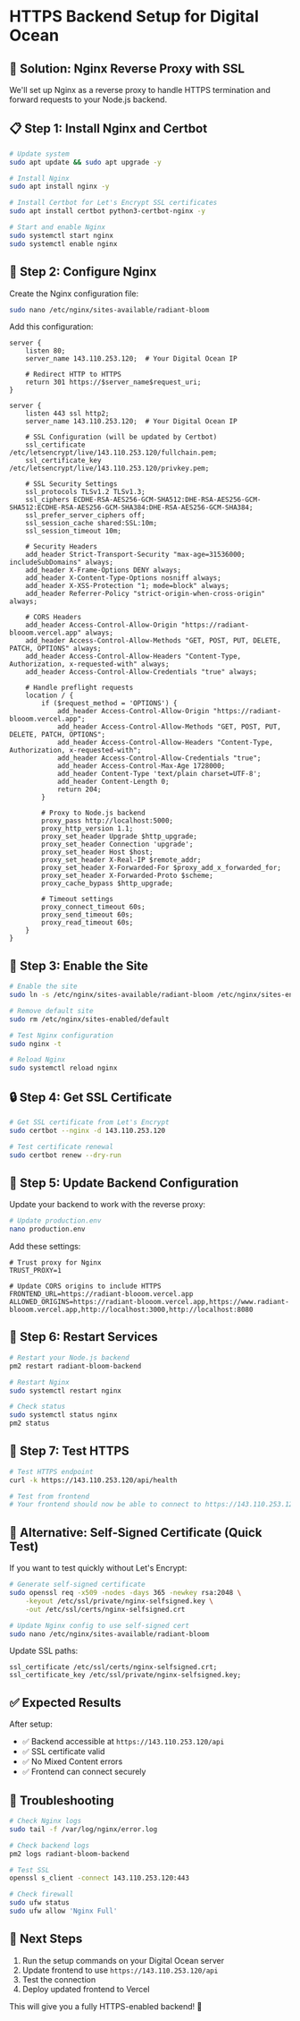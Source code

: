 # HTTPS Backend Setup for Digital Ocean

## 🎯 **Solution: Nginx Reverse Proxy with SSL**

We'll set up Nginx as a reverse proxy to handle HTTPS termination and forward requests to your Node.js backend.

## 📋 **Step 1: Install Nginx and Certbot**

```bash
# Update system
sudo apt update && sudo apt upgrade -y

# Install Nginx
sudo apt install nginx -y

# Install Certbot for Let's Encrypt SSL certificates
sudo apt install certbot python3-certbot-nginx -y

# Start and enable Nginx
sudo systemctl start nginx
sudo systemctl enable nginx
```

## 🔧 **Step 2: Configure Nginx**

Create the Nginx configuration file:

```bash
sudo nano /etc/nginx/sites-available/radiant-bloom
```

Add this configuration:

```nginx
server {
    listen 80;
    server_name 143.110.253.120;  # Your Digital Ocean IP
    
    # Redirect HTTP to HTTPS
    return 301 https://$server_name$request_uri;
}

server {
    listen 443 ssl http2;
    server_name 143.110.253.120;  # Your Digital Ocean IP
    
    # SSL Configuration (will be updated by Certbot)
    ssl_certificate /etc/letsencrypt/live/143.110.253.120/fullchain.pem;
    ssl_certificate_key /etc/letsencrypt/live/143.110.253.120/privkey.pem;
    
    # SSL Security Settings
    ssl_protocols TLSv1.2 TLSv1.3;
    ssl_ciphers ECDHE-RSA-AES256-GCM-SHA512:DHE-RSA-AES256-GCM-SHA512:ECDHE-RSA-AES256-GCM-SHA384:DHE-RSA-AES256-GCM-SHA384;
    ssl_prefer_server_ciphers off;
    ssl_session_cache shared:SSL:10m;
    ssl_session_timeout 10m;
    
    # Security Headers
    add_header Strict-Transport-Security "max-age=31536000; includeSubDomains" always;
    add_header X-Frame-Options DENY always;
    add_header X-Content-Type-Options nosniff always;
    add_header X-XSS-Protection "1; mode=block" always;
    add_header Referrer-Policy "strict-origin-when-cross-origin" always;
    
    # CORS Headers
    add_header Access-Control-Allow-Origin "https://radiant-blooom.vercel.app" always;
    add_header Access-Control-Allow-Methods "GET, POST, PUT, DELETE, PATCH, OPTIONS" always;
    add_header Access-Control-Allow-Headers "Content-Type, Authorization, x-requested-with" always;
    add_header Access-Control-Allow-Credentials "true" always;
    
    # Handle preflight requests
    location / {
        if ($request_method = 'OPTIONS') {
            add_header Access-Control-Allow-Origin "https://radiant-blooom.vercel.app";
            add_header Access-Control-Allow-Methods "GET, POST, PUT, DELETE, PATCH, OPTIONS";
            add_header Access-Control-Allow-Headers "Content-Type, Authorization, x-requested-with";
            add_header Access-Control-Allow-Credentials "true";
            add_header Access-Control-Max-Age 1728000;
            add_header Content-Type 'text/plain charset=UTF-8';
            add_header Content-Length 0;
            return 204;
        }
        
        # Proxy to Node.js backend
        proxy_pass http://localhost:5000;
        proxy_http_version 1.1;
        proxy_set_header Upgrade $http_upgrade;
        proxy_set_header Connection 'upgrade';
        proxy_set_header Host $host;
        proxy_set_header X-Real-IP $remote_addr;
        proxy_set_header X-Forwarded-For $proxy_add_x_forwarded_for;
        proxy_set_header X-Forwarded-Proto $scheme;
        proxy_cache_bypass $http_upgrade;
        
        # Timeout settings
        proxy_connect_timeout 60s;
        proxy_send_timeout 60s;
        proxy_read_timeout 60s;
    }
}
```

## 🔗 **Step 3: Enable the Site**

```bash
# Enable the site
sudo ln -s /etc/nginx/sites-available/radiant-bloom /etc/nginx/sites-enabled/

# Remove default site
sudo rm /etc/nginx/sites-enabled/default

# Test Nginx configuration
sudo nginx -t

# Reload Nginx
sudo systemctl reload nginx
```

## 🔒 **Step 4: Get SSL Certificate**

```bash
# Get SSL certificate from Let's Encrypt
sudo certbot --nginx -d 143.110.253.120

# Test certificate renewal
sudo certbot renew --dry-run
```

## 🚀 **Step 5: Update Backend Configuration**

Update your backend to work with the reverse proxy:

```bash
# Update production.env
nano production.env
```

Add these settings:

```env
# Trust proxy for Nginx
TRUST_PROXY=1

# Update CORS origins to include HTTPS
FRONTEND_URL=https://radiant-blooom.vercel.app
ALLOWED_ORIGINS=https://radiant-blooom.vercel.app,https://www.radiant-blooom.vercel.app,http://localhost:3000,http://localhost:8080
```

## 🔄 **Step 6: Restart Services**

```bash
# Restart your Node.js backend
pm2 restart radiant-bloom-backend

# Restart Nginx
sudo systemctl restart nginx

# Check status
sudo systemctl status nginx
pm2 status
```

## 🧪 **Step 7: Test HTTPS**

```bash
# Test HTTPS endpoint
curl -k https://143.110.253.120/api/health

# Test from frontend
# Your frontend should now be able to connect to https://143.110.253.120/api
```

## 📝 **Alternative: Self-Signed Certificate (Quick Test)**

If you want to test quickly without Let's Encrypt:

```bash
# Generate self-signed certificate
sudo openssl req -x509 -nodes -days 365 -newkey rsa:2048 \
    -keyout /etc/ssl/private/nginx-selfsigned.key \
    -out /etc/ssl/certs/nginx-selfsigned.crt

# Update Nginx config to use self-signed cert
sudo nano /etc/nginx/sites-available/radiant-bloom
```

Update SSL paths:
```nginx
ssl_certificate /etc/ssl/certs/nginx-selfsigned.crt;
ssl_certificate_key /etc/ssl/private/nginx-selfsigned.key;
```

## ✅ **Expected Results**

After setup:
- ✅ Backend accessible at `https://143.110.253.120/api`
- ✅ SSL certificate valid
- ✅ No Mixed Content errors
- ✅ Frontend can connect securely

## 🔧 **Troubleshooting**

```bash
# Check Nginx logs
sudo tail -f /var/log/nginx/error.log

# Check backend logs
pm2 logs radiant-bloom-backend

# Test SSL
openssl s_client -connect 143.110.253.120:443

# Check firewall
sudo ufw status
sudo ufw allow 'Nginx Full'
```

## 🎯 **Next Steps**

1. Run the setup commands on your Digital Ocean server
2. Update frontend to use `https://143.110.253.120/api`
3. Test the connection
4. Deploy updated frontend to Vercel

This will give you a fully HTTPS-enabled backend! 🚀
